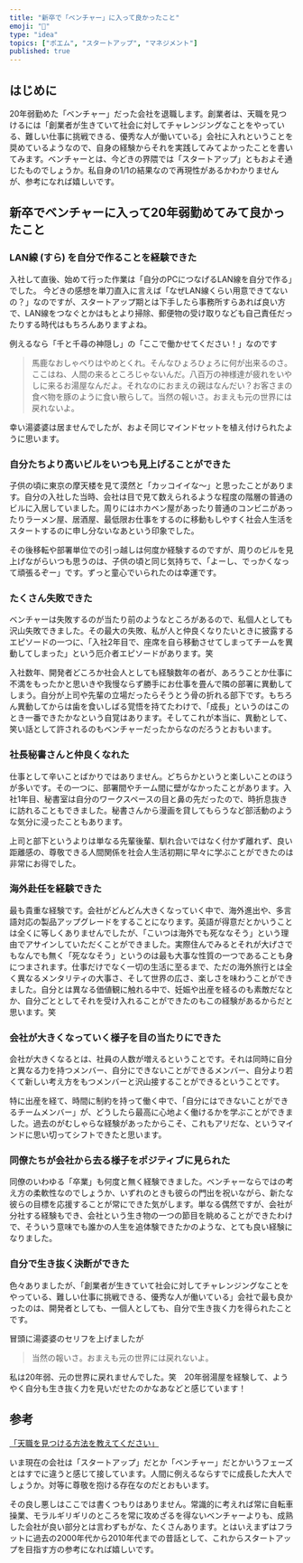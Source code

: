 ```yaml
---
title: "新卒で「ベンチャー」に入って良かったこと"
emoji: "💪"
type: "idea"
topics: ["ポエム", "スタートアップ", "マネジメント"]
published: true
---
```


## はじめに

20年弱勤めた「ベンチャー」だった会社を退職します。創業者は、天職を見つけるには「創業者が生きていて社会に対してチャレンジングなことをやっている、難しい仕事に挑戦できる、優秀な人が働いている」会社に入れということを奨めているようなので、自身の経験からそれを実践してみてよかったことを書いてみます。ベンチャーとは、今どきの界隈では「スタートアップ」ともおよそ通じたものでしょうか。私自身の1/1の結果なので再現性があるかわかりませんが、参考になれば嬉しいです。

## 新卒でベンチャーに入って20年弱勤めてみて良かったこと

### LAN線 (すら) を自分で作ることを経験できた

入社して直後、始めて行った作業は「自分のPCにつなげるLAN線を自分で作る」でした。
今どきの感想を単刀直入に言えば「なぜLAN線くらい用意できてないの？」なのですが、スタートアップ期とは下手したら事務所すらあれば良い方で、LAN線をつなぐとかはもとより掃除、郵便物の受け取りなども自己責任だったりする時代はもちろんありますよね。

例えるなら「千と千尋の神隠し」の「ここで働かせてください！」なのです

> 馬鹿なおしゃべりはやめとくれ。そんなひょろひょろに何が出来るのさ。ここはね、人間の来るところじゃないんだ。八百万の神様達が疲れをいやしに来るお湯屋なんだよ。それなのにおまえの親はなんだい？お客さまの食べ物を豚のように食い散らして。当然の報いさ。おまえも元の世界には戻れないよ。

幸い湯婆婆は居ませんでしたが、およそ同じマインドセットを植え付けられたように思います。

### 自分たちより高いビルをいつも見上げることができた

子供の頃に東京の摩天楼を見て漠然と「カッコイイな～」と思ったことがあります。自分の入社した当時、会社は目で見て数えられるような程度の階層の普通のビルに入居していました。周りにはホカベン屋があったり普通のコンビニがあったりラーメン屋、居酒屋、最低限お仕事をするのに移動もしやすく社会人生活をスタートするのに申し分ないなあという印象でした。

その後移転や部署単位での引っ越しは何度か経験するのですが、周りのビルを見上げながらいつも思うのは、子供の頃と同じ気持ちで、「よーし、でっかくなって頑張るぞー」です。ずっと童心でいられたのは幸運です。

### たくさん失敗できた

ベンチャーは失敗するのが当たり前のようなところがあるので、私個人としても沢山失敗できました。その最大の失敗、私が人と仲良くなりたいときに披露するエピソードの一つに、「入社2年目で、座席を自ら移動させてしまってチームを異動してしまった」という厄介者エピソードがあります。笑

入社数年、開発者どころか社会人としても経験数年の者が、あろうことか仕事に不満をもったかと思いきや我慢ならず勝手にお仕事を畳んで隣の部署に異動してしまう。自分が上司や先輩の立場だったらそうとう骨の折れる部下です。もちろん異動してからは歯を食いしばる覚悟を持てたわけで、「成長」というのはこのとき一番できたかなという自覚はあります。そしてこれが本当に、異動として、笑い話として許されるのもベンチャーだったからなのだろうとおもいます。

### 社長秘書さんと仲良くなれた

仕事として辛いことばかりではありません。どちらかというと楽しいことのほうが多いです。その一つに、部署間やチーム間に壁がなかったことがあります。入社1年目、秘書室は自分のワークスペースの目と鼻の先だったので、時折息抜きに訪れることもできました。秘書さんから漫画を貸してもらうなど部活動のような気分に浸ったこともあります。

上司と部下というよりは単なる先輩後輩、馴れ合いではなく付かず離れず、良い距離感の、尊敬できる人間関係を社会人生活初期に早々に学ぶことができたのは非常にお得でした。

### 海外赴任を経験できた

最も貴重な経験です。会社がどんどん大きくなっていく中で、海外進出や、多言語対応の製品アップグレードをすることになります。英語が得意だとかいうことは全くに等しくありませんでしたが、「こいつは海外でも死ななそう」という理由でアサインしていただくことができました。実際住んでみるとそれが大げさでもなんでも無く「死ななそう」というのは最も大事な性質の一つであることも身につまされます。仕事だけでなく一切の生活に至るまで、ただの海外旅行とは全く異なるメンタリティの大事さ、そして世界の広さ、楽しさを味わうことができました。自分とは異なる価値観に触れる中で、妊娠や出産を経るのも素敵だなとか、自分ごととしてそれを受け入れることができたのもこの経験があるからだと思います。笑

### 会社が大きくなっていく様子を目の当たりにできた

会社が大きくなるとは、社員の人数が増えるということです。それは同時に自分と異なる力を持つメンバー、自分にできないことができるメンバー、自分より若くて新しい考え方をもつメンバーと沢山接することができるということです。

特に出産を経て、時間に制約を持って働く中で、「自分にはできないことができるチームメンバー」が、どうしたら最高に心地よく働けるかを学ぶことができました。過去のがむしゃらな経験があったからこそ、これもアリだな、というマインドに思い切ってシフトできたと思います。

### 同僚たちが会社から去る様子をポジティブに見られた

同僚のいわゆる「卒業」も何度と無く経験できました。ベンチャーならではの考え方の柔軟性なのでしょうか、いずれのときも彼らの門出を祝いながら、新たな彼らの目標を応援することが常にできた気がします。単なる偶然ですが、会社が分社する経験もでき、会社という生き物の一つの節目を眺めることができたわけで、そういう意味でも誰かの人生を追体験できたかのような、とても良い経験になりました。

### 自分で生き抜く決断ができた

色々ありましたが、「創業者が生きていて社会に対してチャレンジングなことをやっている、難しい仕事に挑戦できる、優秀な人が働いている」会社で最も良かったのは、開発者としても、一個人としても、自分で生き抜く力を得られたことです。

冒頭に湯婆婆のセリフを上げましたが

> 当然の報いさ。おまえも元の世界には戻れないよ。

私は20年弱、元の世界に戻れませんでした。笑　20年弱湯屋を経験して、ようやく自分も生き抜く力を見いだせたのかなあなどと感じています！


## 参考

[「天職を見つける方法を教えてください」](https://r25.jp/answer/156459199239273265)

いま現在の会社は「スタートアップ」だとか「ベンチャー」だとかいうフェーズとはすでに違うと感じて接しています。人間に例えるならすでに成長した大人でしょうか。対等に尊敬を抱ける存在なのだとおもいます。

その良し悪しはここでは書くつもりはありません。常識的に考えれば常に自転車操業、モラルギリギリのところを常に攻めざるを得ないベンチャーよりも、成熟した会社が良い部分とは言わずもがな、たくさんあります。とはいえまずはフラットに過去の2000年代から2010年代までの昔話として、これからスタートアップを目指す方の参考になれば嬉しいです。

